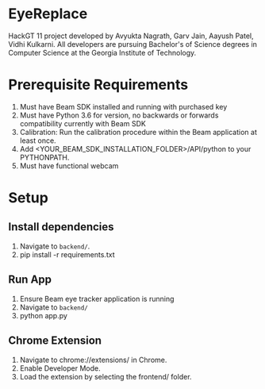 # EyeReplace
HackGT 11 project developed by Avyukta Nagrath, Garv Jain, Aayush Patel, Vidhi Kulkarni. All developers are pursuing Bachelor's of Science degrees in Computer Science at the Georgia Institute of Technology.

# Prerequisite Requirements
1. Must have Beam SDK installed and running with purchased key
2. Must have Python 3.6 for version, no backwards or forwards compatibility currently with Beam SDK
3. Calibration: Run the calibration procedure within the Beam application at least once.
4. Add <YOUR_BEAM_SDK_INSTALLATION_FOLDER>/API/python to your PYTHONPATH.
5. Must have functional webcam

# Setup

## Install dependencies

1. Navigate to `backend/`.
2. pip install -r requirements.txt

## Run App
1. Ensure Beam eye tracker application is running
2. Navigate to `backend/`
3. python app.py

## Chrome Extension
1. Navigate to chrome://extensions/ in Chrome.
2. Enable Developer Mode.
3. Load the extension by selecting the frontend/ folder.
